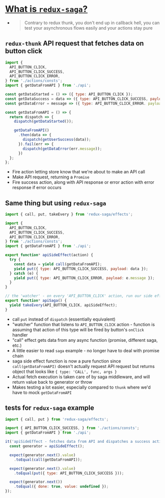 # [What is `redux-saga`?](https://engineering.universe.com/what-is-redux-saga-c1252fc2f4d1)

* > Contrary to redux thunk, you don't end up in callback hell, you can test your asynchronous flows easily and your actions stay pure

## `redux-thunk` API request that fetches data on button click

```javascript
import {
  API_BUTTON_CLICK,
  API_BUTTON_CLICK_SUCCESS,
  API_BUTTON_CLICK_ERROR,
} from './actions/consts';
import { getDataFromAPI } from './api';

const getDataStarted = () => ({ type: API_BUTTON_CLICK });
const getDataSuccess = data => ({ type: API_BUTTON_CLICK_SUCCESS, payload: data })
const getDataError = message => ({ type: API_BUTTON_CLICK_ERROR. payload: message });

const getDataFromAPI = () => {
  return dispatch => {
    dispatch(getDataStarted());

    getDataFromAPI()
      .then(data => {
        dispatch(getUserSuccess(data));
      }).fail(err => {
        dispatch(getDataError(err.message));
      })
  };
};
```

* Fire action letting store know that we're about to make an API call
* Make API request, returning a `Promise`
* Fire success action, along with API response or error action with error response if error occurs

## Same thing but using `redux-saga`

```javascript
import { call, put, takeEvery } from 'redux-saga/effects';

import {
  API_BUTTON_CLICK,
  API_BUTTON_CLICK_SUCCESS,
  API_BUTTON_CLICK_ERROR,
} from './actions/consts';
import { getDataFromAPI } from './api';

export function* apiSideEffect(action) {
  try {
    const data = yield call(getDataFromAPI);
    yield put({ type: API_BUTTON_CLICK_SUCCESS, payload: data });
  } catch (e) {
    yield put({ type: API_BUTTON_CLICK_ERROR, payload: e.message });
  }
}

// the 'watcher' - on every 'API_BUTTON_CLICK' action, run our side effect
export function* apiSaga() {
  yield takeEvery(API_BUTTON_CLICK, apiSideEffect);
}
```

* call `put` instead of `dispatch` (essentially equivalent)
* "watcher" function that listens to `API_BUTTON_CLICK` action - function is assuming that action of this type will be fired by button's `onClick` handler
* "call" effect gets data from any async function (promise, different saga, etc.)
* A little easier to read `saga` example - no longer have to deal with promise chain
* saga side effect function is now a pure function since `call(getDataFromAPI)` doesn't actually request API request but returns object that looks like `{ type: 'CALL', func, args }`
* Actual fetch execution is taken care of by saga middleware, and will return value back to generator or throw
* Makes testing a lot easier, especially compared to `thunk` where we'd have to mock `getDataFromAPI`

## tests for `redux-saga` example

```javascript
import { call, put } from 'redux-saga/effects';

import { API_BUTTON_CLICK_SUCCESS, } from './actions/consts';
import { getDataFromAPI } from './api';

it('apiSideEffect - fetches data from API and dispatches a success action', () => {
  const generator = apiSideEffect();

  expect(generator.next().value)
    .toEqual(call(getDataFromAPI));

  expect(generator.next().value)
    .toEqual(put({ type: API_BUTTON_CLICK_SUCCESS }));

  expect(generator.next())
    .toEqual({ done: true, value: undefined });
});
```

